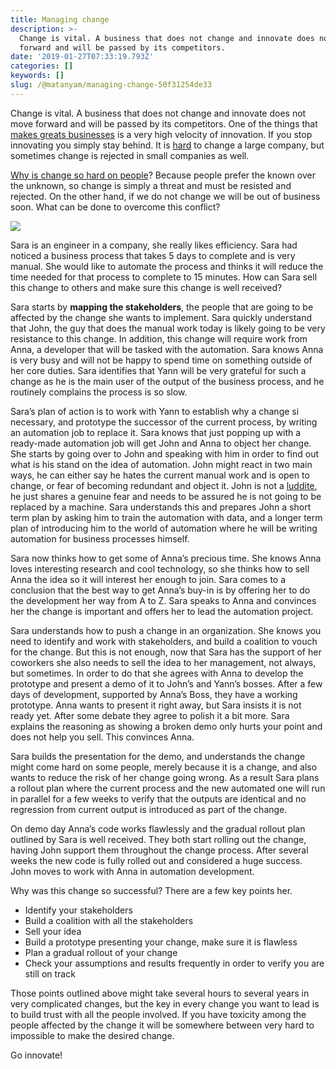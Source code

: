 ```yaml
---
title: Managing change
description: >-
  Change is vital. A business that does not change and innovate does not move
  forward and will be passed by its competitors.
date: '2019-01-27T07:33:19.793Z'
categories: []
keywords: []
slug: /@matanyam/managing-change-50f31254de33
---
```


Change is vital. A business that does not change and innovate does not move forward and will be passed by its competitors. One of the things that [makes greats businesses](https://www.businessinsider.com/innovate-or-die-a-mantra-for-every-business-2013-7) is a very high velocity of innovation. If you stop innovating you simply stay behind. It is [hard](https://www.forbes.com/sites/tendayiviki/2018/11/04/why-large-companies-continue-to-struggle-with-innovation/#359c0a8367b4) to change a large company, but sometimes change is rejected in small companies as well.

[Why is change so hard on people](https://hbr.org/2012/09/ten-reasons-people-resist-chang)? Because people prefer the known over the unknown, so change is simply a threat and must be resisted and rejected. On the other hand, if we do not change we will be out of business soon. What can be done to overcome this conflict?

![](img/1__HPAjsdg91pWczRDR6yd44Q.png)

Sara is an engineer in a company, she really likes efficiency. Sara had noticed a business process that takes 5 days to complete and is very manual. She would like to automate the process and thinks it will reduce the time needed for that process to complete to 15 minutes. How can Sara sell this change to others and make sure this change is well received?

Sara starts by **mapping the stakeholders**, the people that are going to be affected by the change she wants to implement. Sara quickly understand that John, the guy that does the manual work today is likely going to be very resistance to this change. In addition, this change will require work from Anna, a developer that will be tasked with the automation. Sara knows Anna is very busy and will not be happy to spend time on something outside of her core duties. Sara identifies that Yann will be very grateful for such a change as he is the main user of the output of the business process, and he routinely complains the process is so slow.

Sara’s plan of action is to work with Yann to establish why a change si necessary, and prototype the successor of the current process, by writing an automation job to replace it. Sara knows that just popping up with a ready-made automation job will get John and Anna to object her change. She starts by going over to John and speaking with him in order to find out what is his stand on the idea of automation. John might react in two main ways, he can either say he hates the current manual work and is open to change, or fear of becoming redundant and object it. John is not a [luddite](https://en.wikipedia.org/wiki/Luddite), he just shares a genuine fear and needs to be assured he is not going to be replaced by a machine. Sara understands this and prepares John a short term plan by asking him to train the automation with data, and a longer term plan of introducing him to the world of automation where he will be writing automation for business processes himself.

Sara now thinks how to get some of Anna’s precious time. She knows Anna loves interesting research and cool technology, so she thinks how to sell Anna the idea so it will interest her enough to join. Sara comes to a conclusion that the best way to get Anna’s buy-in is by offering her to do the development her way from A to Z. Sara speaks to Anna and convinces her the change is important and offers her to lead the automation project.

Sara understands how to push a change in an organization. She knows you need to identify and work with stakeholders, and build a coalition to vouch for the change. But this is not enough, now that Sara has the support of her coworkers she also needs to sell the idea to her management, not always, but sometimes. In order to do that she agrees with Anna to develop the prototype and present a demo of it to John’s and Yann’s bosses. After a few days of development, supported by Anna’s Boss, they have a working prototype. Anna wants to present it right away, but Sara insists it is not ready yet. After some debate they agree to polish it a bit more. Sara explains the reasoning as showing a broken demo only hurts your point and does not help you sell. This convinces Anna.

Sara builds the presentation for the demo, and understands the change might come hard on some people, merely because it is a change, and also wants to reduce the risk of her change going wrong. As a result Sara plans a rollout plan where the current process and the new automated one will run in parallel for a few weeks to verify that the outputs are identical and no regression from current output is introduced as part of the change.

On demo day Anna’s code works flawlessly and the gradual rollout plan outlined by Sara is well received. They both start rolling out the change, having John support them throughout the change process. After several weeks the new code is fully rolled out and considered a huge success. John moves to work with Anna in automation development.

Why was this change so successful? There are a few key points her.

*   Identify your stakeholders
*   Build a coalition with all the stakeholders
*   Sell your idea
*   Build a prototype presenting your change, make sure it is flawless
*   Plan a gradual rollout of your change
*   Check your assumptions and results frequently in order to verify you are still on track

Those points outlined above might take several hours to several years in very complicated changes, but the key in every change you want to lead is to build trust with all the people involved. If you have toxicity among the people affected by the change it will be somewhere between very hard to impossible to make the desired change.

Go innovate!